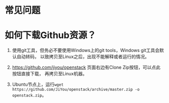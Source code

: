 常见问题
=================================

# 如何下载Github资源？

1. 使用git工具，但务必不要使用Windows上的git tools，Windows git工具会默认自动转码，
   以致拷贝至Linux之后，出现不能解释或者运行的情况。
   
2. https://github.com/jiyou/openstack 页面右边有Clone Zip按钮，可以点此按钮直接下载，
   再拷贝至Linux机器。
   
3. Ubuntu节点上，运行`wget https://github.com/JiYou/openstack/archive/master.zip -o openstack.zip`。
   
  

